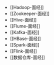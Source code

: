 - [[Hadoop-面经]]
- [[Zookeeper-面经]]
- [[Hive-面经]]
- [[Flume-面经]]
- [[Kafka-面经]]
- [[HBase-面经]]
- [[Spark-面经]]
- [[Flink-面经]]
- [[数据仓库-面经]]



